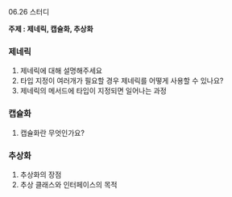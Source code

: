 06.26 스터디

**주제 : 제네릭, 캡슐화, 추상화**

### 제네릭
1. 제네릭에 대해 설명해주세요
2. 타입 지정이 여러개가 필요할 경우 제네릭를 어떻게 사용할 수 있나요?
3. 제네릭의 메서드에 타입이 지정되면 일어나는 과정

### 캡슐화
1. 캡슐화란 무엇인가요?

### 추상화
1. 추상화의 장점
2. 추상 클래스와 인터페이스의 목적